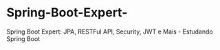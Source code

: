 # Spring-Boot-Expert-
Spring Boot Expert: JPA, RESTFul API, Security, JWT e Mais - Estudando Spring Boot
